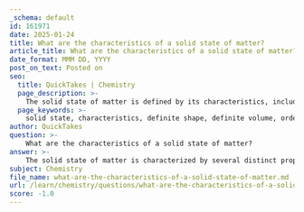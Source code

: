 ```yaml
---
_schema: default
id: 161971
date: 2025-01-24
title: What are the characteristics of a solid state of matter?
article_title: What are the characteristics of a solid state of matter?
date_format: MMM DD, YYYY
post_on_text: Posted on
seo:
  title: QuickTakes | Chemistry
  page_description: >-
    The solid state of matter is defined by its characteristics, including a definite shape and volume, ordered structure, specific melting point, incompressibility, low kinetic energy, high density, and anisotropic properties.
  page_keywords: >-
    solid state, characteristics, definite shape, definite volume, ordered structure, melting point, incompressibility, low kinetic energy, high density, anisotropy
author: QuickTakes
question: >-
    What are the characteristics of a solid state of matter?
answer: >-
    The solid state of matter is characterized by several distinct properties that differentiate it from liquids and gases. Here are the key characteristics of solids:\n\n1. **Definite Shape and Volume**: Solids maintain a fixed shape and volume. This is due to the closely packed arrangement of their constituent particles (atoms, ions, or molecules), which are held together by strong intermolecular forces. As a result, solids do not conform to the shape of their container.\n\n2. **Ordered Structure**: Many solids, particularly crystalline solids, exhibit a highly ordered arrangement of particles in a repeating pattern known as a crystal lattice. This ordered structure contributes to the solid's geometric shape and stability.\n\n3. **Definite Melting Point**: Crystalline solids have a specific melting point at which they transition to a liquid state. This melting point is sharp, indicating that all particles within the solid are held together by similar forces, requiring the same amount of energy to break these bonds during melting.\n\n4. **Incompressibility**: Solids are generally incompressible, meaning that their volume does not change significantly under pressure. The closely packed particles do not have much space to move closer together.\n\n5. **Low Kinetic Energy**: The particles in a solid vibrate in place but do not move freely. This limited movement results in lower kinetic energy compared to liquids and gases.\n\n6. **High Density**: Solids typically have a higher density than liquids and gases due to the close packing of their particles. The mass of the particles is concentrated in a smaller volume.\n\n7. **Anisotropy**: Many solids exhibit anisotropic properties, meaning that their physical properties (such as thermal conductivity, refractive index, and strength) can vary depending on the direction in which they are measured.\n\nThese characteristics make solids distinct from other states of matter, such as liquids, which have a definite volume but take the shape of their container, and gases, which have neither a fixed shape nor volume.
subject: Chemistry
file_name: what-are-the-characteristics-of-a-solid-state-of-matter.md
url: /learn/chemistry/questions/what-are-the-characteristics-of-a-solid-state-of-matter
score: -1.0
---
```


&nbsp;